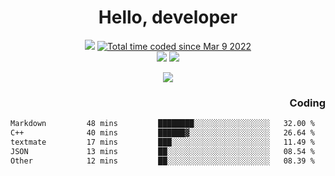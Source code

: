 # <div align='center' >Hello, developer</div>

<div align='center'>
  <a ><img src="https://img.shields.io/badge/dynamic/json?url=https%3A%2F%2Fapi.swo.moe%2Fstats%2Fgithub%2FFree-Aaron-Li&query=count&color=181717&label=GitHub&labelColor=282c34&logo=github&suffix=+follows&cacheSeconds=3600"></a>
  <a href="https://wakatime.com/@fe40087f-8eae-48dc-9950-ad0633db1591"><img src="https://wakatime.com/badge/user/fe40087f-8eae-48dc-9950-ad0633db1591.svg" alt="Total time coded since Mar 9 2022" /></a>
</div>
<div align='center'>
  <a><img src="https://img.shields.io/badge/Rookie-blue?style=plastic&logo=c&logoColor=blue&labelColor=7a6d56"></a>
  <a><img src="https://img.shields.io/badge/Rookie-blue?style=plastic&logo=c%2B%2B&logoColor=blue&labelColor=7a6d56"></a> 
</div>

<p align="center">
  <img src="https://readme-typing-svg.demolab.com/?lines=你好!+开发者;Hello!+ developer&font=Fira%20Code&center=true&width=380&height=50&duration=4000&pause=1000">
</p>


<div align='right'>
  <h3>Coding</h3>
</div>

<!--START_SECTION:waka-->

```txt
Markdown         48 mins         ████████░░░░░░░░░░░░░░░░░   32.00 %
C++              40 mins         ██████▓░░░░░░░░░░░░░░░░░░   26.64 %
textmate         17 mins         ███░░░░░░░░░░░░░░░░░░░░░░   11.49 %
JSON             13 mins         ██░░░░░░░░░░░░░░░░░░░░░░░   08.54 %
Other            12 mins         ██░░░░░░░░░░░░░░░░░░░░░░░   08.39 %
```

<!--END_SECTION:waka-->




